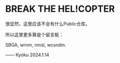 # BREAK THE HEL!COPTER

很显然，这里应该不会有什么Public仓库。

所以这里更多算是个留言板：

SBGA, wrnm, nmsl, wcsndm.  

—— Kyoku 2024.1.14
